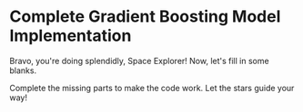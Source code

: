 # Complete Gradient Boosting Model Implementation

Bravo, you're doing splendidly, Space Explorer! Now, let's fill in some blanks.

Complete the missing parts to make the code work. Let the stars guide your way!